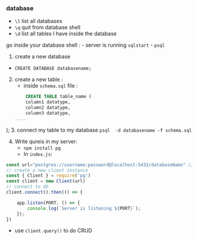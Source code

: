 ### database

- `\l` list all databases
- `\q` quit from database shell 
- `\d` list all tables I have inside the database

go inside your database shell :
    - server is running `sqlstart`
    - `psql`
1. create a new database 
  - `CREATE DATABASE databasename;`

2. create a new table :
    - inside `schema.sql` file :
    ```sql
        CREATE TABLE table_name (
        column1 datatype,
        column2 datatype,
        column3 datatype,
   ....
);
3. connect my table to my database 
  `psql  -d databasename -f schema.sql`  


4. Write qureis in my server:
    - `npm install pg`
    - In `index.js`:
```js
const url="postgres://username:password@localhost:5432/databaseName" // store it in the .env file
// create a new client instance
const { Client } = require('pg')
const client = new Client(url)
// connect to db
client.connect().then(() => {

    app.listen(PORT, () => {
        console.log(`Server is listening ${PORT}`);
    });
})
```
  - use `client.query()` to do CRUD
